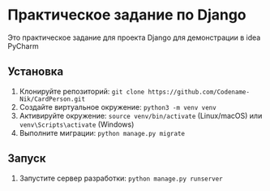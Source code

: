 # Практическое задание по Django

Это практическое задание для проекта Django для демонстрации в idea PyCharm

## Установка

1.  Клонируйте репозиторий: `git clone https://github.com/Codename-Nik/CardPerson.git`
2.  Создайте виртуальное окружение: `python3 -m venv venv`
3.  Активируйте окружение: `source venv/bin/activate` (Linux/macOS) или `venv\Scripts\activate` (Windows)
4.  Выполните миграции: `python manage.py migrate`

## Запуск

1.  Запустите сервер разработки: `python manage.py runserver`
